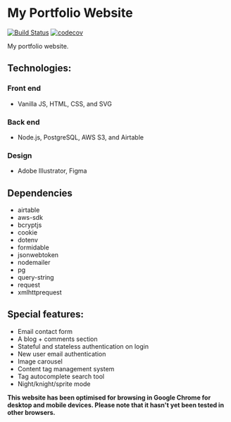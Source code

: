 # My Portfolio Website

[![Build Status](https://travis-ci.com/bobbysebolao/bobbysebolao.com.svg?branch=master)](https://travis-ci.com/bobbysebolao/bobbysebolao.com) [![codecov](https://codecov.io/gh/bobbysebolao/bobbysebolao.github.io/branch/master/graph/badge.svg)](https://codecov.io/gh/bobbysebolao/bobbysebolao.github.io)

My portfolio website.

## Technologies:

### Front end

- Vanilla JS, HTML, CSS, and SVG

### Back end

- Node.js, PostgreSQL, AWS S3, and Airtable

### Design

- Adobe Illustrator, Figma

## Dependencies

- airtable
- aws-sdk
- bcryptjs
- cookie
- dotenv
- formidable
- jsonwebtoken
- nodemailer
- pg
- query-string
- request
- xmlhttprequest

## Special features:

- Email contact form
- A blog + comments section
- Stateful and stateless authentication on login
- New user email authentication
- Image carousel
- Content tag management system
- Tag autocomplete search tool
- Night/knight/sprite mode

**This website has been optimised for browsing in Google Chrome for desktop and mobile devices. Please note that it hasn't yet been tested in other browsers.**
